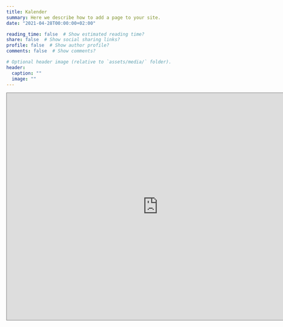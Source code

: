 ```yaml
---
title: Kalender
summary: Here we describe how to add a page to your site.
date: "2021-04-28T00:00:00+02:00"

reading_time: false  # Show estimated reading time?
share: false  # Show social sharing links?
profile: false  # Show author profile?
comments: false  # Show comments?

# Optional header image (relative to `assets/media/` folder).
header:
  caption: ""
  image: ""
---
```


<iframe src="https://calendar.google.com/calendar/embed?height=600&amp;wkst=2&amp;bgcolor=%23ffffff&amp;ctz=Europe%2FAmsterdam&amp;src=cGRsdDducmh1ZzZqcDJhZ2NjZWdraGZkZzhAZ3JvdXAuY2FsZW5kYXIuZ29vZ2xlLmNvbQ&amp;color=%238E24AA&amp;showTitle=1&amp;showNav=1&amp;showDate=1&amp;showPrint=0&amp;showTabs=1&amp;showCalendars=1&amp;showTz=1&amp;title=Poolse%20School%20Nijmegen%20-%20Arnhem&amp;mode=MONTH&amp;hl=nl" style="border:solid 1px #777" width="800" height="600" frameborder="0" scrolling="no"></iframe>
